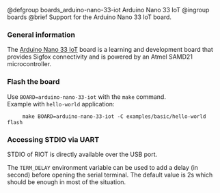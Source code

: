 @defgroup    boards_arduino-nano-33-iot Arduino Nano 33 IoT
@ingroup     boards
@brief       Support for the Arduino Nano 33 IoT board.

### General information

The [Arduino Nano 33 IoT](https://store.arduino.cc/arduino-nano-33-iot) board is
a learning and development board that provides Sigfox connectivity and is
powered by an Atmel SAMD21 microcontroller.

### Flash the board

Use `BOARD=arduino-nano-33-iot` with the `make` command.<br/>
Example with `hello-world` application:
```
     make BOARD=arduino-nano-33-iot -C examples/basic/hello-world flash
```

### Accessing STDIO via UART

STDIO of RIOT is directly available over the USB port.

The `TERM_DELAY` environment variable can be used to add a delay (in second)
before opening the serial terminal. The default value is 2s which should be
enough in most of the situation.

